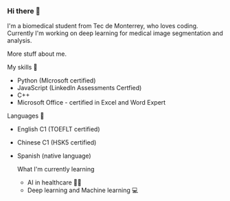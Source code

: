 ### Hi there 👋

I'm a biomedical student from Tec de Monterrey, who loves coding. Currently I'm working on deep learning for medical image segmentation and analysis. 


More stuff about me. 

My skills :muscle:
* Python (MIcrosoft certified)
* JavaScript (LinkedIn Assessments Certfied)
* C++
* Microsoft Office - certified in Excel and Word Expert

Languages :speech_balloon:
* English C1 (TOEFLT certified)
* Chinese C1 (HSK5 certified)
* Spanish (native language)

  What I'm currently learning
  * AI in healthcare :woman_health_worker:
  * Deep learning and Machine learning :computer:
